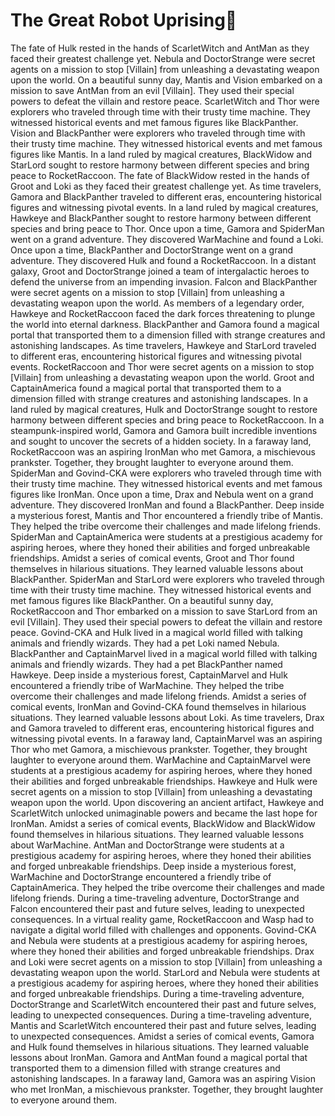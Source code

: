 # The Great Robot Uprising:tada:

The fate of Hulk rested in the hands of ScarletWitch and AntMan as they faced their greatest challenge yet.
Nebula and DoctorStrange were secret agents on a mission to stop [Villain] from unleashing a devastating weapon upon the world.
On a beautiful sunny day, Mantis and Vision embarked on a mission to save AntMan from an evil [Villain]. They used their special powers to defeat the villain and restore peace.
ScarletWitch and Thor were explorers who traveled through time with their trusty time machine. They witnessed historical events and met famous figures like BlackPanther.
Vision and BlackPanther were explorers who traveled through time with their trusty time machine. They witnessed historical events and met famous figures like Mantis.
In a land ruled by magical creatures, BlackWidow and StarLord sought to restore harmony between different species and bring peace to RocketRaccoon.
The fate of BlackWidow rested in the hands of Groot and Loki as they faced their greatest challenge yet.
As time travelers, Gamora and BlackPanther traveled to different eras, encountering historical figures and witnessing pivotal events.
In a land ruled by magical creatures, Hawkeye and BlackPanther sought to restore harmony between different species and bring peace to Thor.
Once upon a time, Gamora and SpiderMan went on a grand adventure. They discovered WarMachine and found a Loki.
Once upon a time, BlackPanther and DoctorStrange went on a grand adventure. They discovered Hulk and found a RocketRaccoon.
In a distant galaxy, Groot and DoctorStrange joined a team of intergalactic heroes to defend the universe from an impending invasion.
Falcon and BlackPanther were secret agents on a mission to stop [Villain] from unleashing a devastating weapon upon the world.
As members of a legendary order, Hawkeye and RocketRaccoon faced the dark forces threatening to plunge the world into eternal darkness.
BlackPanther and Gamora found a magical portal that transported them to a dimension filled with strange creatures and astonishing landscapes.
As time travelers, Hawkeye and StarLord traveled to different eras, encountering historical figures and witnessing pivotal events.
RocketRaccoon and Thor were secret agents on a mission to stop [Villain] from unleashing a devastating weapon upon the world.
Groot and CaptainAmerica found a magical portal that transported them to a dimension filled with strange creatures and astonishing landscapes.
In a land ruled by magical creatures, Hulk and DoctorStrange sought to restore harmony between different species and bring peace to RocketRaccoon.
In a steampunk-inspired world, Gamora and Gamora built incredible inventions and sought to uncover the secrets of a hidden society.
In a faraway land, RocketRaccoon was an aspiring IronMan who met Gamora, a mischievous prankster. Together, they brought laughter to everyone around them.
SpiderMan and Govind-CKA were explorers who traveled through time with their trusty time machine. They witnessed historical events and met famous figures like IronMan.
Once upon a time, Drax and Nebula went on a grand adventure. They discovered IronMan and found a BlackPanther.
Deep inside a mysterious forest, Mantis and Thor encountered a friendly tribe of Mantis. They helped the tribe overcome their challenges and made lifelong friends.
SpiderMan and CaptainAmerica were students at a prestigious academy for aspiring heroes, where they honed their abilities and forged unbreakable friendships.
Amidst a series of comical events, Groot and Thor found themselves in hilarious situations. They learned valuable lessons about BlackPanther.
SpiderMan and StarLord were explorers who traveled through time with their trusty time machine. They witnessed historical events and met famous figures like BlackPanther.
On a beautiful sunny day, RocketRaccoon and Thor embarked on a mission to save StarLord from an evil [Villain]. They used their special powers to defeat the villain and restore peace.
Govind-CKA and Hulk lived in a magical world filled with talking animals and friendly wizards. They had a pet Loki named Nebula.
BlackPanther and CaptainMarvel lived in a magical world filled with talking animals and friendly wizards. They had a pet BlackPanther named Hawkeye.
Deep inside a mysterious forest, CaptainMarvel and Hulk encountered a friendly tribe of WarMachine. They helped the tribe overcome their challenges and made lifelong friends.
Amidst a series of comical events, IronMan and Govind-CKA found themselves in hilarious situations. They learned valuable lessons about Loki.
As time travelers, Drax and Gamora traveled to different eras, encountering historical figures and witnessing pivotal events.
In a faraway land, CaptainMarvel was an aspiring Thor who met Gamora, a mischievous prankster. Together, they brought laughter to everyone around them.
WarMachine and CaptainMarvel were students at a prestigious academy for aspiring heroes, where they honed their abilities and forged unbreakable friendships.
Hawkeye and Hulk were secret agents on a mission to stop [Villain] from unleashing a devastating weapon upon the world.
Upon discovering an ancient artifact, Hawkeye and ScarletWitch unlocked unimaginable powers and became the last hope for IronMan.
Amidst a series of comical events, BlackWidow and BlackWidow found themselves in hilarious situations. They learned valuable lessons about WarMachine.
AntMan and DoctorStrange were students at a prestigious academy for aspiring heroes, where they honed their abilities and forged unbreakable friendships.
Deep inside a mysterious forest, WarMachine and DoctorStrange encountered a friendly tribe of CaptainAmerica. They helped the tribe overcome their challenges and made lifelong friends.
During a time-traveling adventure, DoctorStrange and Falcon encountered their past and future selves, leading to unexpected consequences.
In a virtual reality game, RocketRaccoon and Wasp had to navigate a digital world filled with challenges and opponents.
Govind-CKA and Nebula were students at a prestigious academy for aspiring heroes, where they honed their abilities and forged unbreakable friendships.
Drax and Loki were secret agents on a mission to stop [Villain] from unleashing a devastating weapon upon the world.
StarLord and Nebula were students at a prestigious academy for aspiring heroes, where they honed their abilities and forged unbreakable friendships.
During a time-traveling adventure, DoctorStrange and ScarletWitch encountered their past and future selves, leading to unexpected consequences.
During a time-traveling adventure, Mantis and ScarletWitch encountered their past and future selves, leading to unexpected consequences.
Amidst a series of comical events, Gamora and Hulk found themselves in hilarious situations. They learned valuable lessons about IronMan.
Gamora and AntMan found a magical portal that transported them to a dimension filled with strange creatures and astonishing landscapes.
In a faraway land, Gamora was an aspiring Vision who met IronMan, a mischievous prankster. Together, they brought laughter to everyone around them.
